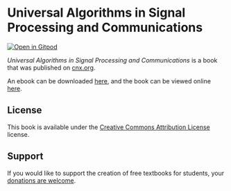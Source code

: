 # Universal Algorithms in Signal Processing and Communications

[![Open in Gitpod](https://gitpod.io/button/open-in-gitpod.svg)](https://gitpod.io/from-referrer/)

_Universal Algorithms in Signal Processing and Communications_ is a book that was published on [cnx.org](https://cnx.org/).

An ebook can be downloaded [here](https://github.com/cnx-user-books/cnxbook-universal-algorithms-in-signal-processing-and-communications/releases/latest), and the book can be viewed online [here](https://github.com/cnx-user-books/cnxbook-universal-algorithms-in-signal-processing-and-communications/releases/latest).

## License
This book is available under the [Creative Commons Attribution License](./LICENSE) license.

## Support
If you would like to support the creation of free textbooks for students, your [donations are welcome](https://riceconnect.rice.edu/donation/support-openstax-banner).
